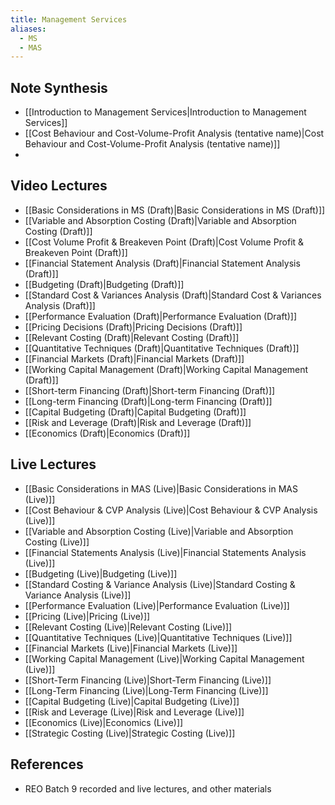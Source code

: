 ```yaml
---
title: Management Services
aliases:
  - MS
  - MAS
---
```


## Note Synthesis
- [[Introduction to Management Services|Introduction to Management Services]]
- [[Cost Behaviour and Cost-Volume-Profit Analysis (tentative name)|Cost Behaviour and Cost-Volume-Profit Analysis (tentative name)]]
- 

## Video Lectures
- [[Basic Considerations in MS (Draft)|Basic Considerations in MS (Draft)]]
- [[Variable and Absorption Costing (Draft)|Variable and Absorption Costing (Draft)]]
- [[Cost Volume Profit & Breakeven Point (Draft)|Cost Volume Profit & Breakeven Point (Draft)]]
- [[Financial Statement Analysis (Draft)|Financial Statement Analysis (Draft)]]
- [[Budgeting (Draft)|Budgeting (Draft)]]
- [[Standard Cost & Variances Analysis (Draft)|Standard Cost & Variances Analysis (Draft)]]
- [[Performance Evaluation (Draft)|Performance Evaluation (Draft)]]
- [[Pricing Decisions (Draft)|Pricing Decisions (Draft)]]
- [[Relevant Costing (Draft)|Relevant Costing (Draft)]]
- [[Quantitative Techniques (Draft)|Quantitative Techniques (Draft)]]
- [[Financial Markets (Draft)|Financial Markets (Draft)]]
- [[Working Capital Management (Draft)|Working Capital Management (Draft)]]
- [[Short-term Financing (Draft)|Short-term Financing (Draft)]]
- [[Long-term Financing (Draft)|Long-term Financing (Draft)]]
- [[Capital Budgeting (Draft)|Capital Budgeting (Draft)]]
- [[Risk and Leverage (Draft)|Risk and Leverage (Draft)]]
- [[Economics (Draft)|Economics (Draft)]]
## Live Lectures
- [[Basic Considerations in MAS (Live)|Basic Considerations in MAS (Live)]]
- [[Cost Behaviour & CVP Analysis (Live)|Cost Behaviour & CVP Analysis (Live)]]
- [[Variable and Absorption Costing (Live)|Variable and Absorption Costing (Live)]]
- [[Financial Statements Analysis (Live)|Financial Statements Analysis (Live)]]
- [[Budgeting (Live)|Budgeting (Live)]]
- [[Standard Costing & Variance Analysis (Live)|Standard Costing & Variance Analysis (Live)]]
- [[Performance Evaluation (Live)|Performance Evaluation (Live)]]
- [[Pricing (Live)|Pricing (Live)]]
- [[Relevant Costing (Live)|Relevant Costing (Live)]]
- [[Quantitative Techniques (Live)|Quantitative Techniques (Live)]]
- [[Financial Markets (Live)|Financial Markets (Live)]]
- [[Working Capital Management (Live)|Working Capital Management (Live)]]
- [[Short-Term Financing (Live)|Short-Term Financing (Live)]]
- [[Long-Term Financing (Live)|Long-Term Financing (Live)]]
- [[Capital Budgeting (Live)|Capital Budgeting (Live)]]
- [[Risk and Leverage (Live)|Risk and Leverage (Live)]]
- [[Economics (Live)|Economics (Live)]]
- [[Strategic Costing (Live)|Strategic Costing (Live)]]
## References
- REO Batch 9 recorded and live lectures, and other materials
